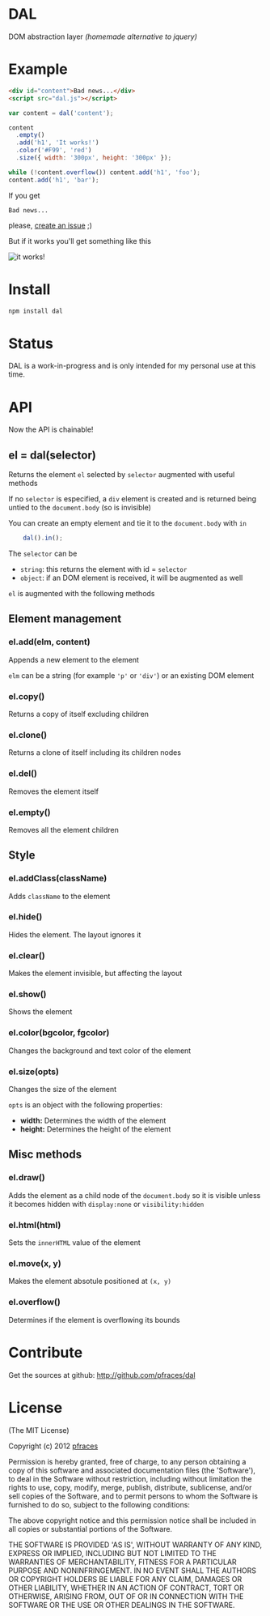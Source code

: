 # DAL

DOM abstraction layer _(homemade alternative to jquery)_

# Example

```html
<div id="content">Bad news...</div>
<script src="dal.js"></script>
```

```javascript
var content = dal('content');

content
  .empty()
  .add('h1', 'It works!')
  .color('#F99', 'red')
  .size({ width: '300px', height: '300px' });

while (!content.overflow()) content.add('h1', 'foo');
content.add('h1', 'bar');
```

If you get

    Bad news...

please, [create an issue](https://github.com/pfraces/dal/issues) ;)

But if it works you'll get something like this

![it works!](https://github.com/pfraces/dal/raw/master/itworks.png)

# Install

```bash
npm install dal
```

# Status

DAL is a work-in-progress and is only intended for my personal use at this
time. 

# API

Now the API is chainable!

## el = dal(selector)

Returns the element `el` selected by `selector` augmented with useful methods

If no `selector` is especified, a `div` element is created and is returned
being untied to the `document.body` (so is invisible)

You can create an empty element and tie it to the `document.body` with `in`

```javascript
    dal().in();
```

The `selector` can be

*   `string`: this returns the element with id = `selector`
*   `object`: if an DOM element is received, it will be augmented as well

`el` is augmented with the following methods

## Element management

### el.add(elm, content)

Appends a new element to the element

`elm` can be a string (for example `'p'` or `'div'`) or an existing DOM element

### el.copy()

Returns a copy of itself excluding children

### el.clone()

Returns a clone of itself including its children nodes

### el.del()

Removes the element itself

### el.empty()

Removes all the element children

## Style

### el.addClass(className)

Adds `className` to the element

### el.hide()

Hides the element. The layout ignores it

### el.clear()

Makes the element invisible, but affecting the layout

### el.show()

Shows the element

### el.color(bgcolor, fgcolor)

Changes the background and text color of the element

### el.size(opts)

Changes the size of the element

`opts` is an object with the following properties:

*   **width:** Determines the width of the element
*   **height:** Determines the height of the element

## Misc methods

### el.draw()

Adds the element as a child node of the `document.body` so it is visible unless
it becomes hidden with `display:none` or `visibility:hidden`

### el.html(html)

Sets the `innerHTML` value of the element

### el.move(x, y)

Makes the element absotule positioned at `(x, y)`

### el.overflow()

Determines if the element is overflowing its bounds

# Contribute

Get the sources at github: http://github.com/pfraces/dal

# License

(The MIT License)

Copyright (c) 2012 [pfraces](http://github.com/pfraces)

Permission is hereby granted, free of charge, to any person obtaining a copy of
this software and associated documentation files (the 'Software'), to deal in
the Software without restriction, including without limitation the rights to
use, copy, modify, merge, publish, distribute, sublicense, and/or sell copies
of the Software, and to permit persons to whom the Software is furnished to do
so, subject to the following conditions:

The above copyright notice and this permission notice shall be included in all
copies or substantial portions of the Software.

THE SOFTWARE IS PROVIDED 'AS IS', WITHOUT WARRANTY OF ANY KIND, EXPRESS OR
IMPLIED, INCLUDING BUT NOT LIMITED TO THE WARRANTIES OF MERCHANTABILITY,
FITNESS FOR A PARTICULAR PURPOSE AND NONINFRINGEMENT. IN NO EVENT SHALL THE
AUTHORS OR COPYRIGHT HOLDERS BE LIABLE FOR ANY CLAIM, DAMAGES OR OTHER
LIABILITY, WHETHER IN AN ACTION OF CONTRACT, TORT OR OTHERWISE, ARISING FROM,
OUT OF OR IN CONNECTION WITH THE SOFTWARE OR THE USE OR OTHER DEALINGS IN THE
SOFTWARE.
